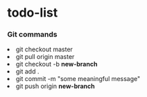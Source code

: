 # todo-list


### Git commands
<li>git checkout master</li>
<li>git pull origin master</li>
<li>git checkout -b <b>new-branch</b></li>
<li>git add .</li>
<li>git commit -m "some meaningful message"</li>
<li>git push origin <b>new-branch</b></li>